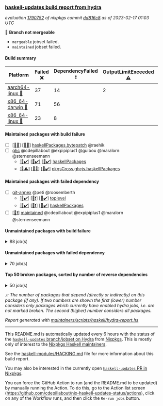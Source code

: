 ### [haskell-updates build report from hydra](https://hydra.nixos.org/jobset/nixpkgs/haskell-updates)
*evaluation [1790752](https://hydra.nixos.org/eval/1790752) of nixpkgs commit [dd816c8](https://github.com/NixOS/nixpkgs/commits/dd816c8cfd5b1db54ad070c3c64279ad35e4d0d1) as of 2023-02-17 01:03 UTC*

:red_circle: **Branch not mergeable**
  * `mergeable` jobset failed.
  * `maintained` jobset failed.

#### Build summary

 | Platform | Failed :x: | DependencyFailed :heavy_exclamation_mark: | OutputLimitExceeded :warning: | TimedOut :hourglass::no_entry_sign: | Success :heavy_check_mark: | 
 | --- | --- | --- | --- | --- | --- | 
 | [aarch64-linux :iphone:](https://hydra.nixos.org/eval/1790752?filter=.aarch64-linux) | 37 | 14 | 2 | 6 | 6423 | 
 | [x86_64-darwin :apple:](https://hydra.nixos.org/eval/1790752?filter=.x86_64-darwin) | 71 | 56 |  | 282 | 6019 | 
 | [x86_64-linux :penguin:](https://hydra.nixos.org/eval/1790752?filter=.x86_64-linux) | 23 | 8 |  | 3 | 6484 | 
#### Maintained packages with build failure
- [ ] [[:apple::x:]](https://hydra.nixos.org/build/209364608) [[:penguin::x:]](https://hydra.nixos.org/build/209358144) [haskellPackages.bytepatch](https://hydra.nixos.org/eval/1790752?filter=haskellPackages.bytepatch) @raehik
- [ ] [ghc](https://hydra.nixos.org/eval/1790752?filter=ghc) @cdepillabout @expipiplus1 @guibou @maralorn @sternenseemann
  - [[:iphone::heavy_check_mark:]](https://hydra.nixos.org/build/209044418) [[:apple::heavy_check_mark:]](https://hydra.nixos.org/build/209037949) [[:penguin::heavy_check_mark:]](https://hydra.nixos.org/build/209043912) [haskellPackages](https://hydra.nixos.org/eval/1790752?filter=haskellPackages.ghc)
  - [[:iphone::warning:]](https://hydra.nixos.org/build/209029367) [[:apple::x:]](https://hydra.nixos.org/build/209028968) [[:penguin::heavy_check_mark:]](https://hydra.nixos.org/build/209033509) [pkgsCross.ghcjs.haskellPackages](https://hydra.nixos.org/eval/1790752?filter=pkgsCross.ghcjs.haskellPackages.ghc)
#### Maintained packages with failed dependency
- [ ] [git-annex](https://hydra.nixos.org/eval/1790752?filter=git-annex) @peti @roosemberth
  - [[:iphone::heavy_check_mark:]](https://hydra.nixos.org/build/209717573) [[:apple::heavy_exclamation_mark:]](https://hydra.nixos.org/build/209717563) [[:penguin::heavy_check_mark:]](https://hydra.nixos.org/build/209717547) [toplevel](https://hydra.nixos.org/eval/1790752?filter=git-annex)
  - [[:iphone::heavy_check_mark:]](https://hydra.nixos.org/build/209717560) [[:apple::heavy_exclamation_mark:]](https://hydra.nixos.org/build/209717546) [[:penguin::heavy_check_mark:]](https://hydra.nixos.org/build/209717554) [haskellPackages](https://hydra.nixos.org/eval/1790752?filter=haskellPackages.git-annex)
- [ ] [[:penguin::heavy_exclamation_mark:]](https://hydra.nixos.org/build/209717552) [maintained](https://hydra.nixos.org/eval/1790752?filter=maintained) @cdepillabout @expipiplus1 @maralorn @sternenseemann
#### Unmaintained packages with build failure
<details><summary>88 job(s) </summary>

- [ ] [[:iphone::x:]](https://hydra.nixos.org/build/209365148) [[:apple::heavy_check_mark:]](https://hydra.nixos.org/build/209358465) [[:penguin::x:]](https://hydra.nixos.org/build/209361228) [haskellPackages.hw-json-simd](https://hydra.nixos.org/eval/1790752?filter=haskellPackages.hw-json-simd)  :arrow_heading_up: 3 | 8
- [ ] [[:iphone::x:]](https://hydra.nixos.org/build/209363852) [[:apple::heavy_check_mark:]](https://hydra.nixos.org/build/209361081) [[:penguin::heavy_check_mark:]](https://hydra.nixos.org/build/209360708) [haskellPackages.hw-simd](https://hydra.nixos.org/eval/1790752?filter=haskellPackages.hw-simd)  :arrow_heading_up: 2 | 8
- [ ] [[:iphone::x:]](https://hydra.nixos.org/build/209361375) [[:apple::heavy_check_mark:]](https://hydra.nixos.org/build/209359961) [[:penguin::heavy_check_mark:]](https://hydra.nixos.org/build/209365997) [haskellPackages.factory](https://hydra.nixos.org/eval/1790752?filter=haskellPackages.factory)  :arrow_heading_up: 2 | 4
- [ ] [[:iphone::x:]](https://hydra.nixos.org/build/209046846) [[:apple::hourglass::no_entry_sign:]](https://hydra.nixos.org/build/209041478) [[:penguin::heavy_check_mark:]](https://hydra.nixos.org/build/209044185) [haskellPackages.quic](https://hydra.nixos.org/eval/1790752?filter=haskellPackages.quic)  :arrow_heading_up: 2 | 2
- [ ] [[:iphone::x:]](https://hydra.nixos.org/build/209359120) [[:apple::heavy_check_mark:]](https://hydra.nixos.org/build/209358625) [[:penguin::heavy_check_mark:]](https://hydra.nixos.org/build/209363657) [haskellPackages.Crypto](https://hydra.nixos.org/eval/1790752?filter=haskellPackages.Crypto)  :arrow_heading_up: 1 | 22
- [ ] [[:iphone::heavy_check_mark:]](https://hydra.nixos.org/build/209364363) [[:apple::x:]](https://hydra.nixos.org/build/209361731) [[:penguin::heavy_check_mark:]](https://hydra.nixos.org/build/209357757) [haskellPackages.thyme](https://hydra.nixos.org/eval/1790752?filter=haskellPackages.thyme)  :arrow_heading_up: 1 | 15
- [ ] [[:iphone::heavy_check_mark:]](https://hydra.nixos.org/build/209363891) [[:apple::x:]](https://hydra.nixos.org/build/209365573) [[:penguin::x:]](https://hydra.nixos.org/build/209356952) [haskellPackages.type-natural](https://hydra.nixos.org/eval/1790752?filter=haskellPackages.type-natural)  :arrow_heading_up: 1 | 4
- [ ] [[:iphone::x:]](https://hydra.nixos.org/build/209030274) [[:apple::heavy_check_mark:]](https://hydra.nixos.org/build/209046863) [[:penguin::heavy_check_mark:]](https://hydra.nixos.org/build/209042297) [haskellPackages.long-double](https://hydra.nixos.org/eval/1790752?filter=haskellPackages.long-double)  :arrow_heading_up: 1 | 2
- [ ] [[:iphone::heavy_check_mark:]](https://hydra.nixos.org/build/209362521) [[:apple::x:]](https://hydra.nixos.org/build/209362637) [[:penguin::heavy_check_mark:]](https://hydra.nixos.org/build/209359066) [haskellPackages.posix-socket](https://hydra.nixos.org/eval/1790752?filter=haskellPackages.posix-socket)  :arrow_heading_up: 1 | 2
- [ ] [[:iphone::x:]](https://hydra.nixos.org/build/209361597) [[:apple::x:]](https://hydra.nixos.org/build/209365432) [[:penguin::x:]](https://hydra.nixos.org/build/209363651) [haskellPackages.domaindriven-core](https://hydra.nixos.org/eval/1790752?filter=haskellPackages.domaindriven-core)  :arrow_heading_up: 1 | 1
- [ ] [[:iphone::heavy_check_mark:]](https://hydra.nixos.org/build/209357490) [[:apple::x:]](https://hydra.nixos.org/build/209361544) [[:penguin::heavy_check_mark:]](https://hydra.nixos.org/build/209363339) [haskellPackages.gi-gdkx11](https://hydra.nixos.org/eval/1790752?filter=haskellPackages.gi-gdkx11)  :arrow_heading_up: 1 | 1
- [ ] [[:iphone::x:]](https://hydra.nixos.org/build/209361817) [[:apple::heavy_check_mark:]](https://hydra.nixos.org/build/209361181) [[:penguin::heavy_check_mark:]](https://hydra.nixos.org/build/209357504) [haskellPackages.mighty-metropolis](https://hydra.nixos.org/eval/1790752?filter=haskellPackages.mighty-metropolis)  :arrow_heading_up: 1 | 1
- [ ] [[:iphone::x:]](https://hydra.nixos.org/build/209365365) [[:apple::heavy_check_mark:]](https://hydra.nixos.org/build/209360455) [[:penguin::heavy_check_mark:]](https://hydra.nixos.org/build/209361668) [haskellPackages.nlopt-haskell](https://hydra.nixos.org/eval/1790752?filter=haskellPackages.nlopt-haskell)  :arrow_heading_up: 1 | 1
- [ ] [[:iphone::heavy_check_mark:]](https://hydra.nixos.org/build/209032682) [[:apple::x:]](https://hydra.nixos.org/build/209030396) [[:penguin::heavy_check_mark:]](https://hydra.nixos.org/build/209038242) [haskellPackages.openal-ffi](https://hydra.nixos.org/eval/1790752?filter=haskellPackages.openal-ffi)  :arrow_heading_up: 1 | 1
- [ ] [[:iphone::x:]](https://hydra.nixos.org/build/209360413) [[:apple::x:]](https://hydra.nixos.org/build/209365700) [[:penguin::heavy_check_mark:]](https://hydra.nixos.org/build/209365479) [haskellPackages.swisstable](https://hydra.nixos.org/eval/1790752?filter=haskellPackages.swisstable)  :arrow_heading_up: 1 | 1
- [ ] [[:iphone::x:]](https://hydra.nixos.org/build/209036160) [[:apple::x:]](https://hydra.nixos.org/build/209038103) [[:penguin::x:]](https://hydra.nixos.org/build/209029264) [haskellPackages.mmsyn7ukr-common](https://hydra.nixos.org/eval/1790752?filter=haskellPackages.mmsyn7ukr-common)  :arrow_heading_up: 0 | 10
- [ ] [[:iphone::x:]](https://hydra.nixos.org/build/209028488) [[:apple::heavy_check_mark:]](https://hydra.nixos.org/build/209042332) [[:penguin::heavy_check_mark:]](https://hydra.nixos.org/build/209045209) [haskellPackages.freetype2](https://hydra.nixos.org/eval/1790752?filter=haskellPackages.freetype2)  :arrow_heading_up: 0 | 9
- [ ] [[:iphone::heavy_check_mark:]](https://hydra.nixos.org/build/209358988) [[:apple::x:]](https://hydra.nixos.org/build/209364075) [[:penguin::heavy_check_mark:]](https://hydra.nixos.org/build/209359189) [haskellPackages.pipes-zlib](https://hydra.nixos.org/eval/1790752?filter=haskellPackages.pipes-zlib)  :arrow_heading_up: 0 | 5
- [ ] [[:iphone::x:]](https://hydra.nixos.org/build/209029953) [[:apple::x:]](https://hydra.nixos.org/build/209032728) [[:penguin::x:]](https://hydra.nixos.org/build/209042147) [haskellPackages.process-sequential](https://hydra.nixos.org/eval/1790752?filter=haskellPackages.process-sequential)  :arrow_heading_up: 0 | 5
- [ ] [[:iphone::x:]](https://hydra.nixos.org/build/209364553) [[:apple::x:]](https://hydra.nixos.org/build/209362006) [[:penguin::x:]](https://hydra.nixos.org/build/209362539) [haskellPackages.monoid-statistics](https://hydra.nixos.org/eval/1790752?filter=haskellPackages.monoid-statistics)  :arrow_heading_up: 0 | 4
- [ ] [[:iphone::x:]](https://hydra.nixos.org/build/209038946) [[:apple::heavy_check_mark:]](https://hydra.nixos.org/build/209045110) [[:penguin::heavy_check_mark:]](https://hydra.nixos.org/build/209044767) [haskellPackages.picosat](https://hydra.nixos.org/eval/1790752?filter=haskellPackages.picosat)  :arrow_heading_up: 0 | 3
- [ ] [[:iphone::x:]](https://hydra.nixos.org/build/209358354) [[:apple::x:]](https://hydra.nixos.org/build/209359565) [[:penguin::heavy_check_mark:]](https://hydra.nixos.org/build/209365591) [haskellPackages.json-rpc](https://hydra.nixos.org/eval/1790752?filter=haskellPackages.json-rpc)  :arrow_heading_up: 0 | 2
- [ ] [[:iphone::x:]](https://hydra.nixos.org/build/209364897) [[:apple::x:]](https://hydra.nixos.org/build/209365113) [[:penguin::x:]](https://hydra.nixos.org/build/209365809) [haskellPackages.h-raylib](https://hydra.nixos.org/eval/1790752?filter=haskellPackages.h-raylib)  :arrow_heading_up: 0 | 1
- [ ] [[:iphone::heavy_check_mark:]](https://hydra.nixos.org/build/209039781) [[:apple::x:]](https://hydra.nixos.org/build/209034105) [[:penguin::heavy_check_mark:]](https://hydra.nixos.org/build/209032999) [haskellPackages.hamid](https://hydra.nixos.org/eval/1790752?filter=haskellPackages.hamid)  :arrow_heading_up: 0 | 1
- [ ] [[:iphone::heavy_check_mark:]](https://hydra.nixos.org/build/209365688) [[:apple::x:]](https://hydra.nixos.org/build/209361430) [[:penguin::heavy_check_mark:]](https://hydra.nixos.org/build/209364325) [haskellPackages.hmatrix-morpheus](https://hydra.nixos.org/eval/1790752?filter=haskellPackages.hmatrix-morpheus)  :arrow_heading_up: 0 | 1
- [ ] [[:iphone::heavy_check_mark:]](https://hydra.nixos.org/build/209032040) [[:apple::x:]](https://hydra.nixos.org/build/209046460) [[:penguin::heavy_check_mark:]](https://hydra.nixos.org/build/209044834) [haskellPackages.huckleberry](https://hydra.nixos.org/eval/1790752?filter=haskellPackages.huckleberry)  :arrow_heading_up: 0 | 1
- [ ] [[:iphone::heavy_check_mark:]](https://hydra.nixos.org/build/209041265) [[:apple::x:]](https://hydra.nixos.org/build/209041884) [[:penguin::heavy_check_mark:]](https://hydra.nixos.org/build/209033734) [haskellPackages.select](https://hydra.nixos.org/eval/1790752?filter=haskellPackages.select)  :arrow_heading_up: 0 | 1
- [ ] [[:iphone::heavy_check_mark:]](https://hydra.nixos.org/build/209357611) [[:apple::x:]](https://hydra.nixos.org/build/209362341) [[:penguin::heavy_check_mark:]](https://hydra.nixos.org/build/209361543) [haskellPackages.simple-vec3](https://hydra.nixos.org/eval/1790752?filter=haskellPackages.simple-vec3)  :arrow_heading_up: 0 | 1
- [ ] [[:iphone::heavy_check_mark:]](https://hydra.nixos.org/build/209027522) [[:apple::x:]](https://hydra.nixos.org/build/209037369) [[:penguin::heavy_check_mark:]](https://hydra.nixos.org/build/209030513) [haskellPackages.sysinfo](https://hydra.nixos.org/eval/1790752?filter=haskellPackages.sysinfo)  :arrow_heading_up: 0 | 1
- [ ] [[:iphone::heavy_check_mark:]](https://hydra.nixos.org/build/209361094) [[:apple::x:]](https://hydra.nixos.org/build/209356895) [[:penguin::heavy_check_mark:]](https://hydra.nixos.org/build/209363027) [haskellPackages.FractalArt](https://hydra.nixos.org/eval/1790752?filter=haskellPackages.FractalArt) 
- [ ] [[:iphone::x:]](https://hydra.nixos.org/build/209043561) [[:apple::heavy_check_mark:]](https://hydra.nixos.org/build/209033872) [[:penguin::heavy_check_mark:]](https://hydra.nixos.org/build/209030802) [haskellPackages.HsASA](https://hydra.nixos.org/eval/1790752?filter=haskellPackages.HsASA) 
- [ ] [[:iphone::heavy_check_mark:]](https://hydra.nixos.org/build/209041993) [[:apple::x:]](https://hydra.nixos.org/build/209036878) [[:penguin::heavy_check_mark:]](https://hydra.nixos.org/build/209034497) [haskellPackages.al](https://hydra.nixos.org/eval/1790752?filter=haskellPackages.al) 
- [ ] [[:iphone::x:]](https://hydra.nixos.org/build/209371018) [[:apple::x:]](https://hydra.nixos.org/build/209371015) [[:penguin::x:]](https://hydra.nixos.org/build/209371026) [haskellPackages.blagda](https://hydra.nixos.org/eval/1790752?filter=haskellPackages.blagda) 
- [ ] [[:iphone::x:]](https://hydra.nixos.org/build/209357425) [[:apple::x:]](https://hydra.nixos.org/build/209361670) [[:penguin::x:]](https://hydra.nixos.org/build/209362329) [haskellPackages.brick-tabular-list](https://hydra.nixos.org/eval/1790752?filter=haskellPackages.brick-tabular-list) 
- [ ] [[:iphone::heavy_check_mark:]](https://hydra.nixos.org/build/209040210) [[:apple::x:]](https://hydra.nixos.org/build/209029029) [[:penguin::heavy_check_mark:]](https://hydra.nixos.org/build/209041755) [haskellPackages.env-extra](https://hydra.nixos.org/eval/1790752?filter=haskellPackages.env-extra) 
- [ ] [[:iphone::heavy_check_mark:]](https://hydra.nixos.org/build/209359608) [[:apple::x:]](https://hydra.nixos.org/build/209358395) [[:penguin::heavy_check_mark:]](https://hydra.nixos.org/build/209362123) [haskellPackages.epub-tools](https://hydra.nixos.org/eval/1790752?filter=haskellPackages.epub-tools) 
- [ ] [[:iphone::heavy_check_mark:]](https://hydra.nixos.org/build/209039125) [[:apple::x:]](https://hydra.nixos.org/build/209035742) [[:penguin::heavy_check_mark:]](https://hydra.nixos.org/build/209043684) [haskellPackages.float128](https://hydra.nixos.org/eval/1790752?filter=haskellPackages.float128) 
- [ ] [[:iphone::heavy_check_mark:]](https://hydra.nixos.org/build/209041192) [[:apple::x:]](https://hydra.nixos.org/build/209035354) [[:penguin::heavy_check_mark:]](https://hydra.nixos.org/build/209035065) [haskellPackages.fudgets](https://hydra.nixos.org/eval/1790752?filter=haskellPackages.fudgets) 
- [ ] [[:iphone::heavy_check_mark:]](https://hydra.nixos.org/build/209362204) [[:apple::x:]](https://hydra.nixos.org/build/209361588) [[:penguin::heavy_check_mark:]](https://hydra.nixos.org/build/209365743) [haskellPackages.gerrit](https://hydra.nixos.org/eval/1790752?filter=haskellPackages.gerrit) 
- [ ] [[:iphone::x:]](https://hydra.nixos.org/build/209364797) [[:apple::x:]](https://hydra.nixos.org/build/209361404) [[:penguin::x:]](https://hydra.nixos.org/build/209366017) [haskellPackages.ghc-tags](https://hydra.nixos.org/eval/1790752?filter=haskellPackages.ghc-tags) 
- [ ] [[:apple::x:]](https://hydra.nixos.org/build/209361104) [haskellPackages.gi-gtkosxapplication](https://hydra.nixos.org/eval/1790752?filter=haskellPackages.gi-gtkosxapplication) 
- [ ] [[:apple::x:]](https://hydra.nixos.org/build/209359436) [haskellPackages.gtk-mac-integration](https://hydra.nixos.org/eval/1790752?filter=haskellPackages.gtk-mac-integration) 
- [ ] [[:iphone::heavy_check_mark:]](https://hydra.nixos.org/build/209360800) [[:apple::x:]](https://hydra.nixos.org/build/209358885) [[:penguin::heavy_check_mark:]](https://hydra.nixos.org/build/209365569) [haskellPackages.gtk-traymanager](https://hydra.nixos.org/eval/1790752?filter=haskellPackages.gtk-traymanager) 
- [ ] [[:apple::x:]](https://hydra.nixos.org/build/209358837) [haskellPackages.gtk3-mac-integration](https://hydra.nixos.org/eval/1790752?filter=haskellPackages.gtk3-mac-integration) 
- [ ] [[:iphone::x:]](https://hydra.nixos.org/build/209365336) [[:apple::x:]](https://hydra.nixos.org/build/209360091) [[:penguin::x:]](https://hydra.nixos.org/build/209363506) [haskellPackages.guardian](https://hydra.nixos.org/eval/1790752?filter=haskellPackages.guardian) 
- [ ] [[:iphone::heavy_check_mark:]](https://hydra.nixos.org/build/209366024) [[:apple::x:]](https://hydra.nixos.org/build/209363206) [[:penguin::heavy_check_mark:]](https://hydra.nixos.org/build/209364262) [haskellPackages.highlight](https://hydra.nixos.org/eval/1790752?filter=haskellPackages.highlight) 
- [ ] [[:iphone::heavy_check_mark:]](https://hydra.nixos.org/build/209359570) [[:apple::x:]](https://hydra.nixos.org/build/209357598) [[:penguin::heavy_check_mark:]](https://hydra.nixos.org/build/209361839) [haskellPackages.hinotify-conduit](https://hydra.nixos.org/eval/1790752?filter=haskellPackages.hinotify-conduit) 
- [ ] [[:iphone::heavy_check_mark:]](https://hydra.nixos.org/build/209028414) [[:apple::heavy_check_mark:]](https://hydra.nixos.org/build/209043020) [[:penguin::x:]](https://hydra.nixos.org/build/209043667) [haskellPackages.hssh](https://hydra.nixos.org/eval/1790752?filter=haskellPackages.hssh) 
- [ ] [[:iphone::heavy_check_mark:]](https://hydra.nixos.org/build/209033371) [[:apple::x:]](https://hydra.nixos.org/build/209040201) [[:penguin::heavy_check_mark:]](https://hydra.nixos.org/build/209028682) [haskellPackages.hsshellscript](https://hydra.nixos.org/eval/1790752?filter=haskellPackages.hsshellscript) 
- [ ] [[:iphone::heavy_check_mark:]](https://hydra.nixos.org/build/209028049) [[:apple::x:]](https://hydra.nixos.org/build/209037503) [[:penguin::heavy_check_mark:]](https://hydra.nixos.org/build/209033339) [haskellPackages.hssourceinfo](https://hydra.nixos.org/eval/1790752?filter=haskellPackages.hssourceinfo) 
- [ ] [[:iphone::heavy_check_mark:]](https://hydra.nixos.org/build/209028726) [[:apple::x:]](https://hydra.nixos.org/build/209036581) [[:penguin::heavy_check_mark:]](https://hydra.nixos.org/build/209032595) [haskellPackages.hunspell-hs](https://hydra.nixos.org/eval/1790752?filter=haskellPackages.hunspell-hs) 
- [ ] [[:apple::x:]](https://hydra.nixos.org/build/209363816) [[:penguin::heavy_check_mark:]](https://hydra.nixos.org/build/209359344) [haskellPackages.inline-asm](https://hydra.nixos.org/eval/1790752?filter=haskellPackages.inline-asm) 
- [ ] [[:iphone::heavy_check_mark:]](https://hydra.nixos.org/build/209043120) [[:apple::x:]](https://hydra.nixos.org/build/209037299) [[:penguin::heavy_check_mark:]](https://hydra.nixos.org/build/209040383) [haskellPackages.interprocess](https://hydra.nixos.org/eval/1790752?filter=haskellPackages.interprocess) 
- [ ] [[:iphone::heavy_check_mark:]](https://hydra.nixos.org/build/209364441) [[:apple::x:]](https://hydra.nixos.org/build/209361167) [[:penguin::heavy_check_mark:]](https://hydra.nixos.org/build/209365587) [haskellPackages.intricacy](https://hydra.nixos.org/eval/1790752?filter=haskellPackages.intricacy) 
- [ ] [[:iphone::heavy_check_mark:]](https://hydra.nixos.org/build/209043196) [[:apple::x:]](https://hydra.nixos.org/build/209037848) [[:penguin::heavy_check_mark:]](https://hydra.nixos.org/build/209047112) [haskellPackages.ipcvar](https://hydra.nixos.org/eval/1790752?filter=haskellPackages.ipcvar) 
- [ ] [[:apple::x:]](https://hydra.nixos.org/build/209043496) [haskellPackages.kqueue](https://hydra.nixos.org/eval/1790752?filter=haskellPackages.kqueue) 
- [ ] [[:iphone::x:]](https://hydra.nixos.org/build/209040297) [[:apple::x:]](https://hydra.nixos.org/build/209030690) [[:penguin::x:]](https://hydra.nixos.org/build/209045646) [haskellPackages.lawful-classes-hedgehog](https://hydra.nixos.org/eval/1790752?filter=haskellPackages.lawful-classes-hedgehog) 
- [ ] [[:iphone::x:]](https://hydra.nixos.org/build/209362713) [[:apple::x:]](https://hydra.nixos.org/build/209360966) [[:penguin::x:]](https://hydra.nixos.org/build/209362987) [haskellPackages.lima](https://hydra.nixos.org/eval/1790752?filter=haskellPackages.lima) 
- [ ] [[:iphone::heavy_check_mark:]](https://hydra.nixos.org/build/209034923) [[:apple::x:]](https://hydra.nixos.org/build/209028600) [[:penguin::heavy_check_mark:]](https://hydra.nixos.org/build/209029340) [haskellPackages.linux-framebuffer](https://hydra.nixos.org/eval/1790752?filter=haskellPackages.linux-framebuffer) 
- [ ] [[:iphone::heavy_check_mark:]](https://hydra.nixos.org/build/209363343) [[:apple::x:]](https://hydra.nixos.org/build/209361966) [[:penguin::heavy_check_mark:]](https://hydra.nixos.org/build/209363415) [haskellPackages.mediawiki2latex](https://hydra.nixos.org/eval/1790752?filter=haskellPackages.mediawiki2latex) 
- [ ] [[:iphone::heavy_check_mark:]](https://hydra.nixos.org/build/209032281) [[:apple::x:]](https://hydra.nixos.org/build/209035640) [[:penguin::heavy_check_mark:]](https://hydra.nixos.org/build/209046301) [haskellPackages.memfd](https://hydra.nixos.org/eval/1790752?filter=haskellPackages.memfd) 
- [ ] [[:iphone::x:]](https://hydra.nixos.org/build/209505184) [[:apple::heavy_check_mark:]](https://hydra.nixos.org/build/209505175) [[:penguin::x:]](https://hydra.nixos.org/build/209505183) [haskellPackages.minicurl](https://hydra.nixos.org/eval/1790752?filter=haskellPackages.minicurl) 
- [ ] [[:iphone::x:]](https://hydra.nixos.org/build/209038107) [[:apple::x:]](https://hydra.nixos.org/build/209042754) [[:penguin::x:]](https://hydra.nixos.org/build/209037979) [haskellPackages.mmsyn4](https://hydra.nixos.org/eval/1790752?filter=haskellPackages.mmsyn4) 
- [ ] [[:iphone::heavy_check_mark:]](https://hydra.nixos.org/build/209361652) [[:apple::x:]](https://hydra.nixos.org/build/209360580) [[:penguin::heavy_check_mark:]](https://hydra.nixos.org/build/209362073) [haskellPackages.nix-serve-ng](https://hydra.nixos.org/eval/1790752?filter=haskellPackages.nix-serve-ng) 
- [ ] [[:iphone::x:]](https://hydra.nixos.org/build/209031830) [[:apple::hourglass::no_entry_sign:]](https://hydra.nixos.org/build/209027969) [[:penguin::x:]](https://hydra.nixos.org/build/209029245) [haskellPackages.pasta-curves](https://hydra.nixos.org/eval/1790752?filter=haskellPackages.pasta-curves) 
- [ ] [[:iphone::heavy_check_mark:]](https://hydra.nixos.org/build/209359342) [[:apple::x:]](https://hydra.nixos.org/build/209357836) [[:penguin::heavy_check_mark:]](https://hydra.nixos.org/build/209361145) [haskellPackages.persistent-pagination](https://hydra.nixos.org/eval/1790752?filter=haskellPackages.persistent-pagination) 
- [ ] [[:iphone::heavy_check_mark:]](https://hydra.nixos.org/build/209356982) [[:apple::x:]](https://hydra.nixos.org/build/209360083) [[:penguin::heavy_check_mark:]](https://hydra.nixos.org/build/209359452) [haskellPackages.phatsort](https://hydra.nixos.org/eval/1790752?filter=haskellPackages.phatsort) 
- [ ] [[:iphone::heavy_check_mark:]](https://hydra.nixos.org/build/209357526) [[:apple::x:]](https://hydra.nixos.org/build/209360100) [[:penguin::heavy_check_mark:]](https://hydra.nixos.org/build/209364828) [haskellPackages.ping-wrapper](https://hydra.nixos.org/eval/1790752?filter=haskellPackages.ping-wrapper) 
- [ ] [[:iphone::heavy_check_mark:]](https://hydra.nixos.org/build/209034271) [[:apple::x:]](https://hydra.nixos.org/build/209032285) [[:penguin::heavy_check_mark:]](https://hydra.nixos.org/build/209029256) [haskellPackages.posix-timer](https://hydra.nixos.org/eval/1790752?filter=haskellPackages.posix-timer) 
- [ ] [[:iphone::heavy_check_mark:]](https://hydra.nixos.org/build/209031661) [[:apple::x:]](https://hydra.nixos.org/build/209042470) [[:penguin::heavy_check_mark:]](https://hydra.nixos.org/build/209043555) [haskellPackages.procex](https://hydra.nixos.org/eval/1790752?filter=haskellPackages.procex) 
- [ ] [[:iphone::heavy_check_mark:]](https://hydra.nixos.org/build/209046125) [[:apple::x:]](https://hydra.nixos.org/build/209044053) [[:penguin::heavy_check_mark:]](https://hydra.nixos.org/build/209039122) [haskellPackages.pthread](https://hydra.nixos.org/eval/1790752?filter=haskellPackages.pthread) 
- [ ] [[:iphone::x:]](https://hydra.nixos.org/build/209359424) [[:apple::x:]](https://hydra.nixos.org/build/209363064) [[:penguin::x:]](https://hydra.nixos.org/build/209361370) [haskellPackages.quickcheck-groups](https://hydra.nixos.org/eval/1790752?filter=haskellPackages.quickcheck-groups) 
- [ ] [[:iphone::x:]](https://hydra.nixos.org/build/209360873) [[:apple::x:]](https://hydra.nixos.org/build/209360095) [[:penguin::x:]](https://hydra.nixos.org/build/209360487) [haskellPackages.rdf](https://hydra.nixos.org/eval/1790752?filter=haskellPackages.rdf) 
- [ ] [[:iphone::x:]](https://hydra.nixos.org/build/209360384) [[:apple::x:]](https://hydra.nixos.org/build/209357004) [[:penguin::x:]](https://hydra.nixos.org/build/209357877) [haskellPackages.recover-rtti](https://hydra.nixos.org/eval/1790752?filter=haskellPackages.recover-rtti) 
- [ ] [[:iphone::heavy_check_mark:]](https://hydra.nixos.org/build/209361823) [[:apple::x:]](https://hydra.nixos.org/build/209365691) [[:penguin::heavy_check_mark:]](https://hydra.nixos.org/build/209357772) [haskellPackages.sandwich-webdriver](https://hydra.nixos.org/eval/1790752?filter=haskellPackages.sandwich-webdriver) 
- [ ] [[:iphone::heavy_check_mark:]](https://hydra.nixos.org/build/209363048) [[:apple::x:]](https://hydra.nixos.org/build/209361873) [[:penguin::hourglass::no_entry_sign:]](https://hydra.nixos.org/build/209364793) [haskellPackages.servant-serialization](https://hydra.nixos.org/eval/1790752?filter=haskellPackages.servant-serialization) 
- [ ] [[:iphone::heavy_check_mark:]](https://hydra.nixos.org/build/209036053) [[:apple::x:]](https://hydra.nixos.org/build/209032373) [[:penguin::heavy_check_mark:]](https://hydra.nixos.org/build/209030175) [haskellPackages.shared-memory](https://hydra.nixos.org/eval/1790752?filter=haskellPackages.shared-memory) 
- [ ] [[:iphone::x:]](https://hydra.nixos.org/build/209359902) [[:apple::x:]](https://hydra.nixos.org/build/209363828) [[:penguin::x:]](https://hydra.nixos.org/build/209361800) [haskellPackages.swarm](https://hydra.nixos.org/eval/1790752?filter=haskellPackages.swarm) 
- [ ] [[:iphone::heavy_check_mark:]](https://hydra.nixos.org/build/209365452) [[:apple::x:]](https://hydra.nixos.org/build/209358547) [[:penguin::heavy_check_mark:]](https://hydra.nixos.org/build/209361267) [haskellPackages.tailfile-hinotify](https://hydra.nixos.org/eval/1790752?filter=haskellPackages.tailfile-hinotify) 
- [ ] [[:iphone::x:]](https://hydra.nixos.org/build/209038814) [[:penguin::heavy_check_mark:]](https://hydra.nixos.org/build/209041712) [haskellPackages.tasty-papi](https://hydra.nixos.org/eval/1790752?filter=haskellPackages.tasty-papi) 
- [ ] [[:iphone::x:]](https://hydra.nixos.org/build/209365844) [[:apple::heavy_check_mark:]](https://hydra.nixos.org/build/209357148) [[:penguin::heavy_check_mark:]](https://hydra.nixos.org/build/209357128) [haskellPackages.the-snip](https://hydra.nixos.org/eval/1790752?filter=haskellPackages.the-snip) 
- [ ] [[:iphone::x:]](https://hydra.nixos.org/build/209042929) [[:apple::hourglass::no_entry_sign:]](https://hydra.nixos.org/build/209034327) [[:penguin::heavy_check_mark:]](https://hydra.nixos.org/build/209034347) [haskellPackages.thread-supervisor](https://hydra.nixos.org/eval/1790752?filter=haskellPackages.thread-supervisor) 
- [ ] [[:iphone::x:]](https://hydra.nixos.org/build/209045887) [[:apple::heavy_check_mark:]](https://hydra.nixos.org/build/209040991) [[:penguin::heavy_check_mark:]](https://hydra.nixos.org/build/209032337) [haskellPackages.wiringPi](https://hydra.nixos.org/eval/1790752?filter=haskellPackages.wiringPi) 
- [ ] [[:iphone::x:]](https://hydra.nixos.org/build/209360576) [[:apple::heavy_check_mark:]](https://hydra.nixos.org/build/209360888) [[:penguin::heavy_check_mark:]](https://hydra.nixos.org/build/209361815) [haskellPackages.x86-64bit](https://hydra.nixos.org/eval/1790752?filter=haskellPackages.x86-64bit) 
- [ ] [[:iphone::heavy_check_mark:]](https://hydra.nixos.org/build/209045203) [[:apple::x:]](https://hydra.nixos.org/build/209027988) [[:penguin::heavy_check_mark:]](https://hydra.nixos.org/build/209035257) [haskellPackages.yoga](https://hydra.nixos.org/eval/1790752?filter=haskellPackages.yoga) 
- [ ] [[:iphone::x:]](https://hydra.nixos.org/build/209366107) [[:apple::x:]](https://hydra.nixos.org/build/209361581) [[:penguin::x:]](https://hydra.nixos.org/build/209362761) [haskellPackages.yst](https://hydra.nixos.org/eval/1790752?filter=haskellPackages.yst) 
- [ ] [[:iphone::heavy_check_mark:]](https://hydra.nixos.org/build/209042150) [[:apple::x:]](https://hydra.nixos.org/build/209035511) [[:penguin::heavy_check_mark:]](https://hydra.nixos.org/build/209036440) [haskellPackages.zot](https://hydra.nixos.org/eval/1790752?filter=haskellPackages.zot) 
- [ ] [[:iphone::heavy_check_mark:]](https://hydra.nixos.org/build/209039075) [[:apple::x:]](https://hydra.nixos.org/build/209038618) [[:penguin::heavy_check_mark:]](https://hydra.nixos.org/build/209030899) [haskellPackages.zxcvbn-c](https://hydra.nixos.org/eval/1790752?filter=haskellPackages.zxcvbn-c) 
</details>

#### Unmaintained packages with failed dependency
<details><summary>70 job(s) </summary>

- [ ] [[:iphone::heavy_check_mark:]](https://hydra.nixos.org/build/209363997) [[:apple::heavy_exclamation_mark:]](https://hydra.nixos.org/build/209357750) [[:penguin::heavy_check_mark:]](https://hydra.nixos.org/build/209361828) [haskellPackages.warp](https://hydra.nixos.org/eval/1790752?filter=haskellPackages.warp)  :arrow_heading_up: 190 | 687
- [ ] [[:iphone::heavy_check_mark:]](https://hydra.nixos.org/build/209361748) [[:apple::heavy_exclamation_mark:]](https://hydra.nixos.org/build/209362499) [[:penguin::heavy_check_mark:]](https://hydra.nixos.org/build/209361713) [haskellPackages.wai-extra](https://hydra.nixos.org/eval/1790752?filter=haskellPackages.wai-extra)  :arrow_heading_up: 157 | 603
- [ ] [[:iphone::heavy_check_mark:]](https://hydra.nixos.org/build/209364690) [[:apple::heavy_exclamation_mark:]](https://hydra.nixos.org/build/209359658) [[:penguin::heavy_check_mark:]](https://hydra.nixos.org/build/209365946) [haskellPackages.wai-app-static](https://hydra.nixos.org/eval/1790752?filter=haskellPackages.wai-app-static)  :arrow_heading_up: 84 | 350
- [ ] [[:iphone::heavy_check_mark:]](https://hydra.nixos.org/build/209360770) [[:apple::heavy_exclamation_mark:]](https://hydra.nixos.org/build/209360960) [[:penguin::heavy_check_mark:]](https://hydra.nixos.org/build/209364349) [haskellPackages.servant-server](https://hydra.nixos.org/eval/1790752?filter=haskellPackages.servant-server)  :arrow_heading_up: 66 | 255
- [ ] [[:iphone::heavy_check_mark:]](https://hydra.nixos.org/build/209357341) [[:apple::heavy_exclamation_mark:]](https://hydra.nixos.org/build/209361138) [[:penguin::heavy_check_mark:]](https://hydra.nixos.org/build/209362061) [haskellPackages.servant-client](https://hydra.nixos.org/eval/1790752?filter=haskellPackages.servant-client)  :arrow_heading_up: 23 | 134
- [ ] [[:iphone::heavy_check_mark:]](https://hydra.nixos.org/build/209363909) [[:apple::heavy_exclamation_mark:]](https://hydra.nixos.org/build/209364011) [[:penguin::heavy_check_mark:]](https://hydra.nixos.org/build/209359916) [haskellPackages.scotty](https://hydra.nixos.org/eval/1790752?filter=haskellPackages.scotty)  :arrow_heading_up: 16 | 69
- [ ] [[:iphone::heavy_check_mark:]](https://hydra.nixos.org/build/209362348) [[:apple::heavy_exclamation_mark:]](https://hydra.nixos.org/build/209364980) [[:penguin::heavy_check_mark:]](https://hydra.nixos.org/build/209358425) [haskellPackages.warp-tls](https://hydra.nixos.org/eval/1790752?filter=haskellPackages.warp-tls)  :arrow_heading_up: 15 | 41
- [ ] [[:iphone::heavy_check_mark:]](https://hydra.nixos.org/build/209364173) [[:apple::heavy_exclamation_mark:]](https://hydra.nixos.org/build/209359314) [[:penguin::heavy_check_mark:]](https://hydra.nixos.org/build/209357397) [haskellPackages.wai-websockets](https://hydra.nixos.org/eval/1790752?filter=haskellPackages.wai-websockets)  :arrow_heading_up: 13 | 69
- [ ] [[:iphone::heavy_check_mark:]](https://hydra.nixos.org/build/209359799) [[:apple::heavy_exclamation_mark:]](https://hydra.nixos.org/build/209360614) [[:penguin::heavy_check_mark:]](https://hydra.nixos.org/build/209361490) [haskellPackages.servant-multipart](https://hydra.nixos.org/eval/1790752?filter=haskellPackages.servant-multipart)  :arrow_heading_up: 7 | 15
- [ ] [[:iphone::heavy_check_mark:]](https://hydra.nixos.org/build/209364705) [[:apple::heavy_exclamation_mark:]](https://hydra.nixos.org/build/209357298) [[:penguin::heavy_check_mark:]](https://hydra.nixos.org/build/209359383) [haskellPackages.servant-multipart-client](https://hydra.nixos.org/eval/1790752?filter=haskellPackages.servant-multipart-client)  :arrow_heading_up: 5 | 10
- [ ] [[:iphone::heavy_check_mark:]](https://hydra.nixos.org/build/209359932) [[:apple::heavy_exclamation_mark:]](https://hydra.nixos.org/build/209358763) [[:penguin::heavy_check_mark:]](https://hydra.nixos.org/build/209360062) [haskellPackages.yesod-static](https://hydra.nixos.org/eval/1790752?filter=haskellPackages.yesod-static)  :arrow_heading_up: 3 | 20
- [ ] [[:iphone::heavy_check_mark:]](https://hydra.nixos.org/build/209363761) [[:apple::heavy_exclamation_mark:]](https://hydra.nixos.org/build/209357293) [[:penguin::heavy_check_mark:]](https://hydra.nixos.org/build/209364229) [haskellPackages.servant-conduit](https://hydra.nixos.org/eval/1790752?filter=haskellPackages.servant-conduit)  :arrow_heading_up: 3 | 3
- [ ] [[:iphone::heavy_check_mark:]](https://hydra.nixos.org/build/209361456) [[:apple::heavy_exclamation_mark:]](https://hydra.nixos.org/build/209358023) [[:penguin::heavy_check_mark:]](https://hydra.nixos.org/build/209361492) [haskellPackages.yesod-test](https://hydra.nixos.org/eval/1790752?filter=haskellPackages.yesod-test)  :arrow_heading_up: 2 | 8
- [ ] [[:iphone::heavy_check_mark:]](https://hydra.nixos.org/build/209358965) [[:apple::heavy_exclamation_mark:]](https://hydra.nixos.org/build/209357166) [[:penguin::heavy_check_mark:]](https://hydra.nixos.org/build/209362235) [haskellPackages.prometheus](https://hydra.nixos.org/eval/1790752?filter=haskellPackages.prometheus)  :arrow_heading_up: 2 | 4
- [ ] [[:iphone::heavy_check_mark:]](https://hydra.nixos.org/build/209360273) [[:apple::heavy_exclamation_mark:]](https://hydra.nixos.org/build/209359390) [[:penguin::heavy_check_mark:]](https://hydra.nixos.org/build/209361559) [haskellPackages.pandoc-throw](https://hydra.nixos.org/eval/1790752?filter=haskellPackages.pandoc-throw)  :arrow_heading_up: 2 | 3
- [ ] [[:iphone::heavy_check_mark:]](https://hydra.nixos.org/build/209360855) [[:apple::heavy_exclamation_mark:]](https://hydra.nixos.org/build/209358256) [[:penguin::heavy_check_mark:]](https://hydra.nixos.org/build/209360469) [haskellPackages.servant-swagger-ui](https://hydra.nixos.org/eval/1790752?filter=haskellPackages.servant-swagger-ui)  :arrow_heading_up: 1 | 11
- [ ] [[:iphone::heavy_check_mark:]](https://hydra.nixos.org/build/209361545) [[:apple::heavy_exclamation_mark:]](https://hydra.nixos.org/build/209358681) [[:penguin::heavy_check_mark:]](https://hydra.nixos.org/build/209358831) [haskellPackages.servant-lucid](https://hydra.nixos.org/eval/1790752?filter=haskellPackages.servant-lucid)  :arrow_heading_up: 1 | 9
- [ ] [[:iphone::heavy_exclamation_mark:]](https://hydra.nixos.org/build/209357065) [[:apple::heavy_check_mark:]](https://hydra.nixos.org/build/209363324) [[:penguin::heavy_exclamation_mark:]](https://hydra.nixos.org/build/209361025) [haskellPackages.hw-json-standard-cursor](https://hydra.nixos.org/eval/1790752?filter=haskellPackages.hw-json-standard-cursor)  :arrow_heading_up: 1 | 6
- [ ] [[:iphone::heavy_exclamation_mark:]](https://hydra.nixos.org/build/209361443) [[:apple::heavy_check_mark:]](https://hydra.nixos.org/build/209358272) [[:penguin::heavy_exclamation_mark:]](https://hydra.nixos.org/build/209361960) [haskellPackages.hw-json-simple-cursor](https://hydra.nixos.org/eval/1790752?filter=haskellPackages.hw-json-simple-cursor)  :arrow_heading_up: 1 | 4
- [ ] [[:iphone::heavy_check_mark:]](https://hydra.nixos.org/build/209361462) [[:apple::heavy_exclamation_mark:]](https://hydra.nixos.org/build/209359270) [[:penguin::heavy_check_mark:]](https://hydra.nixos.org/build/209362555) [haskellPackages.telegram-bot-simple](https://hydra.nixos.org/eval/1790752?filter=haskellPackages.telegram-bot-simple)  :arrow_heading_up: 1 | 3
- [ ] [[:iphone::heavy_check_mark:]](https://hydra.nixos.org/build/209364567) [[:apple::heavy_exclamation_mark:]](https://hydra.nixos.org/build/209359308) [[:penguin::heavy_check_mark:]](https://hydra.nixos.org/build/209358462) [haskellPackages.wai-handler-launch](https://hydra.nixos.org/eval/1790752?filter=haskellPackages.wai-handler-launch)  :arrow_heading_up: 1 | 3
- [ ] [[:iphone::heavy_exclamation_mark:]](https://hydra.nixos.org/build/209360283) [[:apple::heavy_exclamation_mark:]](https://hydra.nixos.org/build/209362086) [[:penguin::heavy_check_mark:]](https://hydra.nixos.org/build/209360405) [haskellPackages.http3](https://hydra.nixos.org/eval/1790752?filter=haskellPackages.http3)  :arrow_heading_up: 1 | 1
- [ ] [[:iphone::heavy_check_mark:]](https://hydra.nixos.org/build/209365624) [[:apple::heavy_exclamation_mark:]](https://hydra.nixos.org/build/209363789) [[:penguin::heavy_check_mark:]](https://hydra.nixos.org/build/209365222) [haskellPackages.moto](https://hydra.nixos.org/eval/1790752?filter=haskellPackages.moto)  :arrow_heading_up: 1 | 1
- [ ] [[:iphone::heavy_exclamation_mark:]](https://hydra.nixos.org/build/209362001) [[:apple::heavy_check_mark:]](https://hydra.nixos.org/build/209358549) [[:penguin::heavy_check_mark:]](https://hydra.nixos.org/build/209359722) [haskellPackages.hw-dsv](https://hydra.nixos.org/eval/1790752?filter=haskellPackages.hw-dsv)  :arrow_heading_up: 0 | 3
- [ ] [[:iphone::heavy_exclamation_mark:]](https://hydra.nixos.org/build/209366040) [[:apple::heavy_check_mark:]](https://hydra.nixos.org/build/209361368) [[:penguin::heavy_exclamation_mark:]](https://hydra.nixos.org/build/209360705) [haskellPackages.hw-json](https://hydra.nixos.org/eval/1790752?filter=haskellPackages.hw-json)  :arrow_heading_up: 0 | 3
- [ ] [[:iphone::heavy_check_mark:]](https://hydra.nixos.org/build/209359477) [[:apple::heavy_exclamation_mark:]](https://hydra.nixos.org/build/209358776) [[:penguin::heavy_check_mark:]](https://hydra.nixos.org/build/209358231) [haskellPackages.yesod-default](https://hydra.nixos.org/eval/1790752?filter=haskellPackages.yesod-default)  :arrow_heading_up: 0 | 3
- [ ] [[:iphone::heavy_check_mark:]](https://hydra.nixos.org/build/209365265) [[:apple::heavy_exclamation_mark:]](https://hydra.nixos.org/build/209365363) [[:penguin::heavy_check_mark:]](https://hydra.nixos.org/build/209358156) [haskellPackages.di](https://hydra.nixos.org/eval/1790752?filter=haskellPackages.di)  :arrow_heading_up: 0 | 2
- [ ] [[:iphone::heavy_check_mark:]](https://hydra.nixos.org/build/209365244) [[:apple::heavy_exclamation_mark:]](https://hydra.nixos.org/build/209357941) [[:penguin::heavy_check_mark:]](https://hydra.nixos.org/build/209360156) [haskellPackages.servant-rawm-server](https://hydra.nixos.org/eval/1790752?filter=haskellPackages.servant-rawm-server)  :arrow_heading_up: 0 | 2
- [ ] [[:iphone::heavy_check_mark:]](https://hydra.nixos.org/build/209364321) [[:apple::heavy_exclamation_mark:]](https://hydra.nixos.org/build/209358738) [[:penguin::heavy_exclamation_mark:]](https://hydra.nixos.org/build/209361703) [haskellPackages.sized](https://hydra.nixos.org/eval/1790752?filter=haskellPackages.sized)  :arrow_heading_up: 0 | 2
- [ ] [[:iphone::heavy_exclamation_mark:]](https://hydra.nixos.org/build/209363754) [[:apple::heavy_check_mark:]](https://hydra.nixos.org/build/209357155) [[:penguin::heavy_check_mark:]](https://hydra.nixos.org/build/209361949) [haskellPackages.hS3](https://hydra.nixos.org/eval/1790752?filter=haskellPackages.hS3)  :arrow_heading_up: 0 | 1
- [ ] [[:iphone::heavy_check_mark:]](https://hydra.nixos.org/build/209362372) [[:apple::heavy_exclamation_mark:]](https://hydra.nixos.org/build/209365603) [[:penguin::heavy_check_mark:]](https://hydra.nixos.org/build/209363508) [haskellPackages.network-dns](https://hydra.nixos.org/eval/1790752?filter=haskellPackages.network-dns)  :arrow_heading_up: 0 | 1
- [ ] [[:iphone::heavy_check_mark:]](https://hydra.nixos.org/build/209365210) [[:apple::heavy_exclamation_mark:]](https://hydra.nixos.org/build/209356915) [[:penguin::heavy_check_mark:]](https://hydra.nixos.org/build/209362026) [haskellPackages.servant-pipes](https://hydra.nixos.org/eval/1790752?filter=haskellPackages.servant-pipes)  :arrow_heading_up: 0 | 1
- [ ] [[:iphone::heavy_check_mark:]](https://hydra.nixos.org/build/209356921) [[:apple::heavy_exclamation_mark:]](https://hydra.nixos.org/build/209357020) [[:penguin::heavy_check_mark:]](https://hydra.nixos.org/build/209357060) [haskellPackages.servant-subscriber](https://hydra.nixos.org/eval/1790752?filter=haskellPackages.servant-subscriber)  :arrow_heading_up: 0 | 1
- [ ] [[:iphone::heavy_check_mark:]](https://hydra.nixos.org/build/209364132) [[:apple::heavy_exclamation_mark:]](https://hydra.nixos.org/build/209357202) [[:penguin::heavy_check_mark:]](https://hydra.nixos.org/build/209365644) [haskellPackages.snaplet-persistent](https://hydra.nixos.org/eval/1790752?filter=haskellPackages.snaplet-persistent)  :arrow_heading_up: 0 | 1
- [ ] [[:iphone::heavy_check_mark:]](https://hydra.nixos.org/build/209360278) [[:apple::heavy_exclamation_mark:]](https://hydra.nixos.org/build/209358646) [[:penguin::hourglass::no_entry_sign:]](https://hydra.nixos.org/build/209364506) [haskellPackages.telegram-bot-api](https://hydra.nixos.org/eval/1790752?filter=haskellPackages.telegram-bot-api)  :arrow_heading_up: 0 | 1
- [ ] [[:iphone::heavy_check_mark:]](https://hydra.nixos.org/build/209362259) [[:apple::heavy_exclamation_mark:]](https://hydra.nixos.org/build/209365556) [[:penguin::heavy_check_mark:]](https://hydra.nixos.org/build/209364821) [haskellPackages.H](https://hydra.nixos.org/eval/1790752?filter=haskellPackages.H) 
- [ ] [[:iphone::heavy_exclamation_mark:]](https://hydra.nixos.org/build/209358788) [[:apple::heavy_exclamation_mark:]](https://hydra.nixos.org/build/209363616) [[:penguin::heavy_exclamation_mark:]](https://hydra.nixos.org/build/209358836) [haskellPackages.clerk](https://hydra.nixos.org/eval/1790752?filter=haskellPackages.clerk) 
- [ ] [[:iphone::heavy_exclamation_mark:]](https://hydra.nixos.org/build/209363579) [[:apple::heavy_check_mark:]](https://hydra.nixos.org/build/209357385) [[:penguin::heavy_check_mark:]](https://hydra.nixos.org/build/209362326) [haskellPackages.declarative](https://hydra.nixos.org/eval/1790752?filter=haskellPackages.declarative) 
- [ ] [[:iphone::heavy_check_mark:]](https://hydra.nixos.org/build/209366149) [[:apple::heavy_exclamation_mark:]](https://hydra.nixos.org/build/209365517) [[:penguin::heavy_check_mark:]](https://hydra.nixos.org/build/209361105) [haskellPackages.fastparser](https://hydra.nixos.org/eval/1790752?filter=haskellPackages.fastparser) 
- [ ] [[:iphone::heavy_exclamation_mark:]](https://hydra.nixos.org/build/209363078) [[:apple::heavy_check_mark:]](https://hydra.nixos.org/build/209365984) [[:penguin::heavy_exclamation_mark:]](https://hydra.nixos.org/build/209358414) [haskellPackages.fishfood](https://hydra.nixos.org/eval/1790752?filter=haskellPackages.fishfood) 
- [ ] [hello](https://hydra.nixos.org/eval/1790752?filter=hello) 
  - [[:iphone::heavy_check_mark:]](https://hydra.nixos.org/build/209041611) [[:apple::heavy_check_mark:]](https://hydra.nixos.org/build/209034264) [[:penguin::heavy_check_mark:]](https://hydra.nixos.org/build/209031647) [haskellPackages](https://hydra.nixos.org/eval/1790752?filter=haskellPackages.hello)
  - [[:iphone::warning:]](https://hydra.nixos.org/build/209039325) [[:apple::heavy_exclamation_mark:]](https://hydra.nixos.org/build/209035559) [[:penguin::heavy_check_mark:]](https://hydra.nixos.org/build/209028427) [pkgsCross.ghcjs.haskellPackages](https://hydra.nixos.org/eval/1790752?filter=pkgsCross.ghcjs.haskellPackages.hello)
  -   [[:penguin::heavy_check_mark:]](https://hydra.nixos.org/build/209034223) [pkgsMusl.haskellPackages](https://hydra.nixos.org/eval/1790752?filter=pkgsMusl.haskellPackages.hello)
  -   [[:penguin::heavy_check_mark:]](https://hydra.nixos.org/build/209029260) [pkgsStatic.haskell.packages.native-bignum.ghc924](https://hydra.nixos.org/eval/1790752?filter=pkgsStatic.haskell.packages.native-bignum.ghc924.hello)
  -   [[:penguin::heavy_check_mark:]](https://hydra.nixos.org/build/209039823) [pkgsStatic.haskellPackages](https://hydra.nixos.org/eval/1790752?filter=pkgsStatic.haskellPackages.hello)
- [ ] [[:iphone::heavy_exclamation_mark:]](https://hydra.nixos.org/build/209358383) [[:apple::heavy_check_mark:]](https://hydra.nixos.org/build/209364027) [[:penguin::heavy_check_mark:]](https://hydra.nixos.org/build/209363031) [haskellPackages.hmatrix-nlopt](https://hydra.nixos.org/eval/1790752?filter=haskellPackages.hmatrix-nlopt) 
- [ ] [[:iphone::heavy_exclamation_mark:]](https://hydra.nixos.org/build/209360765) [[:apple::heavy_exclamation_mark:]](https://hydra.nixos.org/build/209365016) [[:penguin::heavy_check_mark:]](https://hydra.nixos.org/build/209366189) [haskellPackages.hs-swisstable-hashtables-class](https://hydra.nixos.org/eval/1790752?filter=haskellPackages.hs-swisstable-hashtables-class) 
- [ ] [[:iphone::heavy_check_mark:]](https://hydra.nixos.org/build/209362166) [[:apple::heavy_exclamation_mark:]](https://hydra.nixos.org/build/209358746) [[:penguin::heavy_check_mark:]](https://hydra.nixos.org/build/209360242) [haskellPackages.moto-postgresql](https://hydra.nixos.org/eval/1790752?filter=haskellPackages.moto-postgresql) 
- [ ] [[:iphone::heavy_check_mark:]](https://hydra.nixos.org/build/209364040) [[:apple::heavy_exclamation_mark:]](https://hydra.nixos.org/build/209358701) [[:penguin::heavy_check_mark:]](https://hydra.nixos.org/build/209358205) [haskellPackages.ory-kratos](https://hydra.nixos.org/eval/1790752?filter=haskellPackages.ory-kratos) 
- [ ] [[:iphone::heavy_check_mark:]](https://hydra.nixos.org/build/209364784) [[:apple::heavy_exclamation_mark:]](https://hydra.nixos.org/build/209357627) [[:penguin::heavy_check_mark:]](https://hydra.nixos.org/build/209360026) [haskellPackages.pandoc-plot](https://hydra.nixos.org/eval/1790752?filter=haskellPackages.pandoc-plot) 
- [ ] [[:iphone::heavy_check_mark:]](https://hydra.nixos.org/build/209360365) [[:apple::heavy_exclamation_mark:]](https://hydra.nixos.org/build/209357749) [[:penguin::heavy_check_mark:]](https://hydra.nixos.org/build/209361907) [haskellPackages.purescheme-wai-routing-core](https://hydra.nixos.org/eval/1790752?filter=haskellPackages.purescheme-wai-routing-core) 
- [ ] [[:iphone::heavy_check_mark:]](https://hydra.nixos.org/build/209361245) [[:apple::heavy_exclamation_mark:]](https://hydra.nixos.org/build/209358851) [[:penguin::heavy_check_mark:]](https://hydra.nixos.org/build/209362960) [haskellPackages.reqcatcher](https://hydra.nixos.org/eval/1790752?filter=haskellPackages.reqcatcher) 
- [ ] [[:iphone::heavy_exclamation_mark:]](https://hydra.nixos.org/build/209364147) [[:apple::heavy_check_mark:]](https://hydra.nixos.org/build/209357401) [[:penguin::heavy_check_mark:]](https://hydra.nixos.org/build/209360398) [haskellPackages.rounded-hw](https://hydra.nixos.org/eval/1790752?filter=haskellPackages.rounded-hw) 
- [ ] [[:iphone::heavy_check_mark:]](https://hydra.nixos.org/build/209361915) [[:apple::heavy_exclamation_mark:]](https://hydra.nixos.org/build/209357348) [[:penguin::heavy_check_mark:]](https://hydra.nixos.org/build/209363819) [haskellPackages.scotty-utils](https://hydra.nixos.org/eval/1790752?filter=haskellPackages.scotty-utils) 
- [ ] [[:iphone::heavy_check_mark:]](https://hydra.nixos.org/build/209357256) [[:apple::heavy_exclamation_mark:]](https://hydra.nixos.org/build/209357812) [[:penguin::heavy_check_mark:]](https://hydra.nixos.org/build/209363158) [haskellPackages.servant-exceptions-server](https://hydra.nixos.org/eval/1790752?filter=haskellPackages.servant-exceptions-server) 
- [ ] [[:iphone::heavy_check_mark:]](https://hydra.nixos.org/build/209362878) [[:apple::heavy_exclamation_mark:]](https://hydra.nixos.org/build/209357003) [[:penguin::heavy_check_mark:]](https://hydra.nixos.org/build/209361183) [haskellPackages.servant-jsonrpc-server](https://hydra.nixos.org/eval/1790752?filter=haskellPackages.servant-jsonrpc-server) 
- [ ] [[:iphone::heavy_check_mark:]](https://hydra.nixos.org/build/209365174) [[:apple::heavy_exclamation_mark:]](https://hydra.nixos.org/build/209357185) [[:penguin::heavy_check_mark:]](https://hydra.nixos.org/build/209359499) [haskellPackages.snaplet-ghcjs](https://hydra.nixos.org/eval/1790752?filter=haskellPackages.snaplet-ghcjs) 
- [ ] [[:iphone::heavy_check_mark:]](https://hydra.nixos.org/build/209361174) [[:apple::heavy_exclamation_mark:]](https://hydra.nixos.org/build/209358580) [[:penguin::heavy_check_mark:]](https://hydra.nixos.org/build/209361786) [haskellPackages.snaplet-purescript](https://hydra.nixos.org/eval/1790752?filter=haskellPackages.snaplet-purescript) 
- [ ] [[:iphone::heavy_exclamation_mark:]](https://hydra.nixos.org/build/209361000) [[:apple::heavy_check_mark:]](https://hydra.nixos.org/build/209361533) [[:penguin::heavy_exclamation_mark:]](https://hydra.nixos.org/build/209358363) [haskellPackages.squeeze](https://hydra.nixos.org/eval/1790752?filter=haskellPackages.squeeze) 
- [ ] [[:iphone::heavy_check_mark:]](https://hydra.nixos.org/build/209357702) [[:apple::heavy_exclamation_mark:]](https://hydra.nixos.org/build/209362322) [[:penguin::heavy_check_mark:]](https://hydra.nixos.org/build/209365546) [haskellPackages.tasty-wai](https://hydra.nixos.org/eval/1790752?filter=haskellPackages.tasty-wai) 
- [ ] [[:iphone::heavy_check_mark:]](https://hydra.nixos.org/build/209358052) [[:apple::heavy_exclamation_mark:]](https://hydra.nixos.org/build/209357108) [[:penguin::heavy_check_mark:]](https://hydra.nixos.org/build/209360141) [haskellPackages.terraform-http-backend-pass](https://hydra.nixos.org/eval/1790752?filter=haskellPackages.terraform-http-backend-pass) 
- [ ] [[:iphone::heavy_check_mark:]](https://hydra.nixos.org/build/209356882) [[:apple::heavy_exclamation_mark:]](https://hydra.nixos.org/build/209358551) [[:penguin::heavy_check_mark:]](https://hydra.nixos.org/build/209362357) [haskellPackages.wai-saml2](https://hydra.nixos.org/eval/1790752?filter=haskellPackages.wai-saml2) 
- [ ] [[:iphone::heavy_exclamation_mark:]](https://hydra.nixos.org/build/209360872) [[:apple::heavy_exclamation_mark:]](https://hydra.nixos.org/build/209362877) [[:penguin::heavy_check_mark:]](https://hydra.nixos.org/build/209360125) [haskellPackages.warp-quic](https://hydra.nixos.org/eval/1790752?filter=haskellPackages.warp-quic) 
- [ ] [[:iphone::heavy_check_mark:]](https://hydra.nixos.org/build/209358255) [[:apple::heavy_exclamation_mark:]](https://hydra.nixos.org/build/209358769) [[:penguin::heavy_check_mark:]](https://hydra.nixos.org/build/209362197) [haskellPackages.wshterm](https://hydra.nixos.org/eval/1790752?filter=haskellPackages.wshterm) 
- [ ] [[:iphone::heavy_check_mark:]](https://hydra.nixos.org/build/209044051) [[:apple::heavy_exclamation_mark:]](https://hydra.nixos.org/build/209027411) [[:penguin::heavy_check_mark:]](https://hydra.nixos.org/build/209043661) [haskellPackages.xbattbar](https://hydra.nixos.org/eval/1790752?filter=haskellPackages.xbattbar) 
- [ ] [[:iphone::heavy_check_mark:]](https://hydra.nixos.org/build/209362720) [[:apple::heavy_exclamation_mark:]](https://hydra.nixos.org/build/209358165) [[:penguin::heavy_check_mark:]](https://hydra.nixos.org/build/209361650) [haskellPackages.yesod-auth-basic](https://hydra.nixos.org/eval/1790752?filter=haskellPackages.yesod-auth-basic) 
- [ ] [[:iphone::heavy_check_mark:]](https://hydra.nixos.org/build/209361388) [[:apple::heavy_exclamation_mark:]](https://hydra.nixos.org/build/209358516) [[:penguin::heavy_check_mark:]](https://hydra.nixos.org/build/209362049) [haskellPackages.yesod-auth-lti13](https://hydra.nixos.org/eval/1790752?filter=haskellPackages.yesod-auth-lti13) 
- [ ] [[:iphone::heavy_check_mark:]](https://hydra.nixos.org/build/209363834) [[:apple::heavy_exclamation_mark:]](https://hydra.nixos.org/build/209358309) [[:penguin::heavy_check_mark:]](https://hydra.nixos.org/build/209362217) [haskellPackages.yesod-eventsource](https://hydra.nixos.org/eval/1790752?filter=haskellPackages.yesod-eventsource) 
- [ ] [[:iphone::heavy_check_mark:]](https://hydra.nixos.org/build/209363541) [[:apple::heavy_exclamation_mark:]](https://hydra.nixos.org/build/209357866) [[:penguin::heavy_check_mark:]](https://hydra.nixos.org/build/209359198) [haskellPackages.yesod-table](https://hydra.nixos.org/eval/1790752?filter=haskellPackages.yesod-table) 
</details>

#### Top 50 broken packages, sorted by number of reverse dependencies
<details><summary>50 job(s) </summary>

[amazonka-core](https://packdeps.haskellers.com/reverse/amazonka-core) :arrow_heading_up: 188  
[gogol-core](https://packdeps.haskellers.com/reverse/gogol-core) :arrow_heading_up: 184  
[haskell98](https://packdeps.haskellers.com/reverse/haskell98) :arrow_heading_up: 153  
[th-desugar](https://packdeps.haskellers.com/reverse/th-desugar) :arrow_heading_up: 57  
[enumerator](https://packdeps.haskellers.com/reverse/enumerator) :arrow_heading_up: 56  
[util](https://packdeps.haskellers.com/reverse/util) :arrow_heading_up: 49  
[derive](https://packdeps.haskellers.com/reverse/derive) :arrow_heading_up: 48  
[amazonka](https://packdeps.haskellers.com/reverse/amazonka) :arrow_heading_up: 46  
[cgi](https://packdeps.haskellers.com/reverse/cgi) :arrow_heading_up: 46  
[TypeCompose](https://packdeps.haskellers.com/reverse/TypeCompose) :arrow_heading_up: 45  
[accelerate](https://packdeps.haskellers.com/reverse/accelerate) :arrow_heading_up: 42  
[PrimitiveArray](https://packdeps.haskellers.com/reverse/PrimitiveArray) :arrow_heading_up: 35  
[rank1dynamic](https://packdeps.haskellers.com/reverse/rank1dynamic) :arrow_heading_up: 33  
[distributed-static](https://packdeps.haskellers.com/reverse/distributed-static) :arrow_heading_up: 31  
[distributed-process](https://packdeps.haskellers.com/reverse/distributed-process) :arrow_heading_up: 30  
[iteratee](https://packdeps.haskellers.com/reverse/iteratee) :arrow_heading_up: 29  
[storablevector](https://packdeps.haskellers.com/reverse/storablevector) :arrow_heading_up: 29  
[sydtest](https://packdeps.haskellers.com/reverse/sydtest) :arrow_heading_up: 26  
[crypto-numbers](https://packdeps.haskellers.com/reverse/crypto-numbers) :arrow_heading_up: 25  
[either-unwrap](https://packdeps.haskellers.com/reverse/either-unwrap) :arrow_heading_up: 25  
[crypto-pubkey](https://packdeps.haskellers.com/reverse/crypto-pubkey) :arrow_heading_up: 22  
[haskelldb](https://packdeps.haskellers.com/reverse/haskelldb) :arrow_heading_up: 22  
[wxdirect](https://packdeps.haskellers.com/reverse/wxdirect) :arrow_heading_up: 22  
[BiobaseTypes](https://packdeps.haskellers.com/reverse/BiobaseTypes) :arrow_heading_up: 21  
[alg](https://packdeps.haskellers.com/reverse/alg) :arrow_heading_up: 21  
[amazonka-s3](https://packdeps.haskellers.com/reverse/amazonka-s3) :arrow_heading_up: 21  
[mmsyn2](https://packdeps.haskellers.com/reverse/mmsyn2) :arrow_heading_up: 21  
[polysemy-resume](https://packdeps.haskellers.com/reverse/polysemy-resume) :arrow_heading_up: 21  
[wxc](https://packdeps.haskellers.com/reverse/wxc) :arrow_heading_up: 21  
[biocore](https://packdeps.haskellers.com/reverse/biocore) :arrow_heading_up: 20  
[bzlib](https://packdeps.haskellers.com/reverse/bzlib) :arrow_heading_up: 20  
[polysemy-conc](https://packdeps.haskellers.com/reverse/polysemy-conc) :arrow_heading_up: 20  
[wxcore](https://packdeps.haskellers.com/reverse/wxcore) :arrow_heading_up: 20  
[attoparsec-enumerator](https://packdeps.haskellers.com/reverse/attoparsec-enumerator) :arrow_heading_up: 19  
[bytestring-show](https://packdeps.haskellers.com/reverse/bytestring-show) :arrow_heading_up: 19  
[fay](https://packdeps.haskellers.com/reverse/fay) :arrow_heading_up: 19  
[wx](https://packdeps.haskellers.com/reverse/wx) :arrow_heading_up: 19  
[BiobaseENA](https://packdeps.haskellers.com/reverse/BiobaseENA) :arrow_heading_up: 18  
[asn1-data](https://packdeps.haskellers.com/reverse/asn1-data) :arrow_heading_up: 18  
[dbus-core](https://packdeps.haskellers.com/reverse/dbus-core) :arrow_heading_up: 18  
[gtksourceview2](https://packdeps.haskellers.com/reverse/gtksourceview2) :arrow_heading_up: 18  
[hsc3](https://packdeps.haskellers.com/reverse/hsc3) :arrow_heading_up: 18  
[polysemy-log](https://packdeps.haskellers.com/reverse/polysemy-log) :arrow_heading_up: 18  
[ukrainian-phonetics-basic](https://packdeps.haskellers.com/reverse/ukrainian-phonetics-basic) :arrow_heading_up: 18  
[BiobaseXNA](https://packdeps.haskellers.com/reverse/BiobaseXNA) :arrow_heading_up: 17  
[HGamer3D-Data](https://packdeps.haskellers.com/reverse/HGamer3D-Data) :arrow_heading_up: 17  
[certificate](https://packdeps.haskellers.com/reverse/certificate) :arrow_heading_up: 17  
[clash-prelude](https://packdeps.haskellers.com/reverse/clash-prelude) :arrow_heading_up: 17  
[dbus-client](https://packdeps.haskellers.com/reverse/dbus-client) :arrow_heading_up: 17  
[gconf](https://packdeps.haskellers.com/reverse/gconf) :arrow_heading_up: 17  
</details>


*:arrow_heading_up:: The number of packages that depend (directly or indirectly) on this package (if any). If two numbers are shown the first (lower) number considers only packages which currently have enabled hydra jobs, i.e. are not marked broken. The second (higher) number considers all packages.*

*Report generated with [maintainers/scripts/haskell/hydra-report.hs](https://github.com/NixOS/nixpkgs/blob/haskell-updates/maintainers/scripts/haskell/hydra-report.hs)*


----------------------------------------------------------------------

This README.md is automatically updated every 6 hours with the status of the
[`haskell-updates` branch/jobset on Hydra](https://hydra.nixos.org/jobset/nixpkgs/haskell-updates)
from [Nixpkgs](https://github.com/NixOS/nixpkgs).  This is mostly only of
interest to the [Nixpkgs Haskell maintainers](https://github.com/orgs/NixOS/teams/haskell).

See the
[haskell-modules/HACKING.md](https://github.com/NixOS/nixpkgs/blob/haskell-updates/pkgs/development/haskell-modules/HACKING.md)
file for more information about this build report.

You may also be interested in the currently open
[`haskell-updates` PR in Nixpkgs](https://github.com/nixos/nixpkgs/pulls?q=is%3Apr+is%3Aopen+head%3Ahaskell-updates).

You can force the GitHub Action to run (and the README.md to be updated) by
manually running the Action.  To do this, go to the Action list screen
(https://github.com/cdepillabout/nix-haskell-updates-status/actions),
click on any of the Workflow runs, and then click the `Re-run jobs` button.
